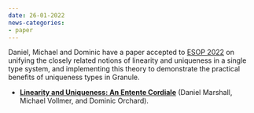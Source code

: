 ```yaml
---
date: 26-01-2022
news-categories:
- paper
---
```


Daniel, Michael and Dominic have a paper accepted to [ESOP 2022](https://etaps.org/2022/esop) on unifying the closely related notions of linearity and uniqueness in a single type system, and implementing this theory to demonstrate the practical benefits of uniqueness types in Granule.

- [__Linearity and Uniqueness: An Entente Cordiale__](https://link.springer.com/chapter/10.1007/978-3-030-99336-8_13) (Daniel Marshall, Michael Vollmer, and Dominic Orchard).
